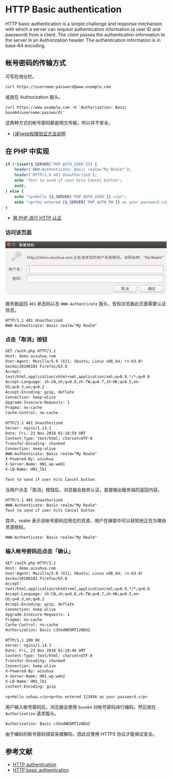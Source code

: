 # HTTP Basic authentication

HTTP basic authentication is a simple challenge and response mechanism with which a server can request authentication information (a user ID and password) from a client. The client passes the authentication information to the server in an Authorization header. The authentication information is in base-64 encoding.

## 帐号密码的传输方式

可写在地址栏。

```http
curl https://username:password@www.example.com
```

或放在 Authorization 报头。

```http
curl https://www.example.com -H 'Authorization: Basic base64(username:password)'
```

这两种方式的帐号密码都是明文传输，所以并不安全。

- [[译]web权限验证方法说明](https://segmentfault.com/a/1190000004086946)

## 在 PHP 中实现

```php
if (!isset($_SERVER['PHP_AUTH_USER'])) {
    header('WWW-Authenticate: Basic realm="My Realm"');
    header('HTTP/1.0 401 Unauthorized');
    echo 'Text to send if user hits Cancel button';
    exit;
} else {
    echo "<p>Hello {$_SERVER['PHP_AUTH_USER']}.</p>";
    echo "<p>You entered {$_SERVER['PHP_AUTH_PW']} as your password.</p>";
}
```

- [用 PHP 进行 HTTP 认证](http://php.net/manual/zh/features.http-auth.php)

### 访问该页面

![Alt text](img/basic_auth.jpg?v=1)

服务器返回 `401` 状态码以及 `WWW-Authenticate` 报头，告知浏览器此页面需要认证信息。

```http
HTTP/1.1 401 Unauthorized
WWW-Authenticate: Basic realm="My Realm"
```

### 点击「取消」按钮

```
GET /auth.php HTTP/1.1
Host: demo.aisuhua.com
User-Agent: Mozilla/5.0 (X11; Ubuntu; Linux x86_64; rv:63.0) Gecko/20100101 Firefox/63.0
Accept: text/html,application/xhtml+xml,application/xml;q=0.9,*/*;q=0.8
Accept-Language: zh-CN,zh;q=0.8,zh-TW;q=0.7,zh-HK;q=0.5,en-US;q=0.3,en;q=0.2
Accept-Encoding: gzip, deflate
Connection: keep-alive
Upgrade-Insecure-Requests: 1
Pragma: no-cache
Cache-Control: no-cache

HTTP/1.1 401 Unauthorized
Server: nginx/1.14.1
Date: Fri, 23 Nov 2018 01:18:59 GMT
Content-Type: text/html; charset=UTF-8
Transfer-Encoding: chunked
Connection: keep-alive
WWW-Authenticate: Basic realm="My Realm"
X-Powered-By: aisuhua
X-Server-Name: HN1_wp-web1
X-LB-Name: HN1_lb1

Text to send if user hits Cancel button
```

当用户点击「取消」按钮后，浏览器会放弃认证，直接输出服务端的返回内容。

```http
HTTP/1.1 401 Unauthorized
WWW-Authenticate: Basic realm="My Realm"
Text to send if user hits Cancel button
```

其中，realm 表示该帐号密码应用在的资源，用户在弹窗中可以获知他正在为哪些资源授权。

```http
WWW-Authenticate: Basic realm="My Realm"
```

### 输入帐号密码后点击「确认」

```
GET /auth.php HTTP/1.1
Host: demo.aisuhua.com
User-Agent: Mozilla/5.0 (X11; Ubuntu; Linux x86_64; rv:63.0) Gecko/20100101 Firefox/63.0
Accept: text/html,application/xhtml+xml,application/xml;q=0.9,*/*;q=0.8
Accept-Language: zh-CN,zh;q=0.8,zh-TW;q=0.7,zh-HK;q=0.5,en-US;q=0.3,en;q=0.2
Accept-Encoding: gzip, deflate
Connection: keep-alive
Upgrade-Insecure-Requests: 1
Pragma: no-cache
Cache-Control: no-cache
Authorization: Basic c3VodWE6MTIzNDU2

HTTP/1.1 200 OK
Server: nginx/1.14.1
Date: Fri, 23 Nov 2018 01:20:46 GMT
Content-Type: text/html; charset=UTF-8
Transfer-Encoding: chunked
Connection: keep-alive
X-Powered-By: aisuhua
X-Server-Name: HN1_wp-web2
X-LB-Name: HN1_lb1
Content-Encoding: gzip

<p>Hello suhua.</p><p>You entered 123456 as your password.</p>
```

用户输入帐号密码后，浏览器会使用 `base64` 对帐号密码进行编码，然后放在 `Authorization` 请求报头。

```http
Authorization: Basic c3VodWE6MTIzNDU2
```

由于编码的帐号密码很容易被解码，因此应使用 HTTPS 协议才能保证安全。

## 参考文献

- [HTTP authentication](https://developer.mozilla.org/en-US/docs/Web/HTTP/Authentication)
- [HTTP basic authentication](https://www.ibm.com/support/knowledgecenter/en/SSGMCP_5.1.0/com.ibm.cics.ts.internet.doc/topics/dfhtl2a.html)
